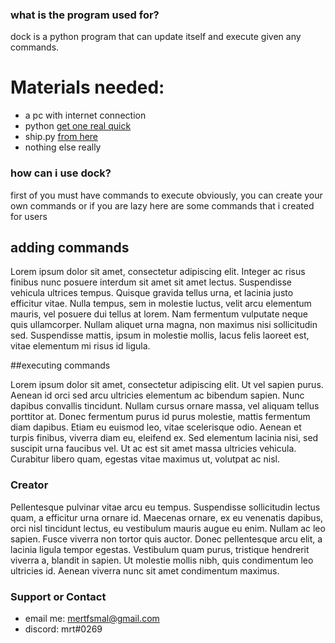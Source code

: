 ### what is the program used for?

dock is a python program that can update itself and execute given any commands.

# Materials needed:
- a pc with internet connection
- python [get one real quick](https://www.python.org/downloads/) 
- ship.py [from here](https://github.com/mertarikann/dock/blob/main/ship.py)
- nothing else really

### how can i use dock?
first of you must have commands to execute obviously, you can create your own commands or if you are lazy here are some commands that i created for users

## adding commands

Lorem ipsum dolor sit amet, consectetur adipiscing elit. Integer ac risus finibus nunc posuere interdum sit amet sit amet lectus. Suspendisse vehicula ultrices tempus. Quisque gravida tellus urna, et lacinia justo efficitur vitae. Nulla tempus, sem in molestie luctus, velit arcu elementum mauris, vel posuere dui tellus at lorem. Nam fermentum vulputate neque quis ullamcorper. Nullam aliquet urna magna, non maximus nisi sollicitudin sed. Suspendisse mattis, ipsum in molestie mollis, lacus felis laoreet est, vitae elementum mi risus id ligula.

##executing commands

Lorem ipsum dolor sit amet, consectetur adipiscing elit. Ut vel sapien purus. Aenean id orci sed arcu ultricies elementum ac bibendum sapien. Nunc dapibus convallis tincidunt. Nullam cursus ornare massa, vel aliquam tellus porttitor at. Donec fermentum purus id purus molestie, mattis fermentum diam dapibus. Etiam eu euismod leo, vitae scelerisque odio. Aenean et turpis finibus, viverra diam eu, eleifend ex. Sed elementum lacinia nisi, sed suscipit urna faucibus vel. Ut ac est sit amet massa ultricies vehicula. Curabitur libero quam, egestas vitae maximus ut, volutpat ac nisl.

### Creator

Pellentesque pulvinar vitae arcu eu tempus. Suspendisse sollicitudin lectus quam, a efficitur urna ornare id. Maecenas ornare, ex eu venenatis dapibus, orci nisl tincidunt lectus, eu vestibulum mauris augue eu enim. Nullam ac leo sapien. Fusce viverra non tortor quis auctor. Donec pellentesque arcu elit, a lacinia ligula tempor egestas. Vestibulum quam purus, tristique hendrerit viverra a, blandit in sapien. Ut molestie mollis nibh, quis condimentum leo ultricies id. Aenean viverra nunc sit amet condimentum maximus.

### Support or Contact

- email me: mertfsmal@gmail.com
- discord: mrt#0269
